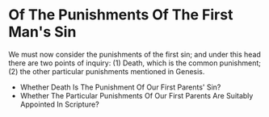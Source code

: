 # Of The Punishments Of The First Man's Sin

We must now consider the punishments of the first sin; and under this head there are two points of inquiry: (1) Death, which is the common punishment; (2) the other particular punishments mentioned in Genesis.

* Whether Death Is The Punishment Of Our First Parents' Sin?
* Whether The Particular Punishments Of Our First Parents Are Suitably Appointed In Scripture?